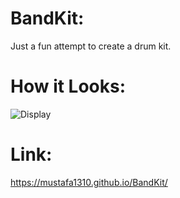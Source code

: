 # BandKit:
Just a fun attempt to create a drum kit.

# How it Looks:
![Display](https://user-images.githubusercontent.com/58935609/86465786-f93fde80-bd4f-11ea-82df-054e4bddec1f.png)


# Link:

https://mustafa1310.github.io/BandKit/
